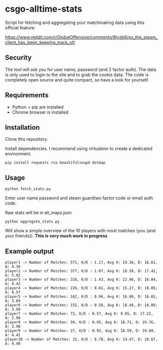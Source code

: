# csgo-alltime-stats

Script for fetching and aggregating your matchmaking data using this official feature:

https://www.reddit.com/r/GlobalOffensive/comments/8lyzb6/so_the_steam_client_has_been_keeping_track_of/

## Security

The tool will ask you for user name, password (and 2 factor auth). The data is only used to login to the site
and to grab the cookie data. The code is completely open source and quite compact, so have a look for yourself.

## Requirements

- Python + pip are installed
- Chrome browser is installed

## Installation

Clone this repository.

Install dependencies. I recommend using virtualenv to create a dedicated environment.

`pip install requests rsa beautifulsoup4 dotmap`

## Usage

`python fetch_stats.py`

Enter user name password and steam guardtwo factor code or email auth code.

Raw stats will be in all_maps.json

`python aggregate_stats.py`

Will show a simple overview of the 10 players with most matches (you (and your friends)).
**This is very much work in progress**

## Example output

```
player1 -> Number of Matches: 571, K/D : 1.17, Avg K: 19.36, D: 16.61, A: 4.36
player2 -> Number of Matches: 377, K/D : 1.07, Avg K: 18.58, D: 17.42, A: 5.02
player3 -> Number of Matches: 316, K/D : 1.43, Avg K: 22.96, D: 16.04, A: 4.42
player4 -> Number of Matches: 226, K/D : 0.81, Avg K: 15.27, D: 18.89, A: 4.57
player5 -> Number of Matches: 162, K/D : 0.96, Avg K: 16.06, D: 16.65, A: 3.89
player6 -> Number of Matches: 152, K/D : 0.58, Avg K: 10.48, D: 18.09, A: 3.99
player7 -> Number of Matches: 72, K/D : 0.57, Avg K: 9.85, D: 17.22, A: 2.90
player8 -> Number of Matches: 59, K/D : 0.95, Avg K: 18.71, D: 19.76, A: 3.90
player9 -> Number of Matches: 27, K/D : 0.93, Avg K: 18.59, D: 19.89, A: 4.41
player10 -> Number of Matches: 15, K/D : 0.78, Avg K: 14.47, D: 18.67, A: 4.40
```